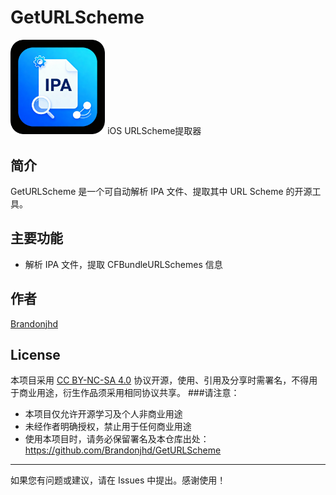 # GetURLScheme
<img src="image.png" alt="icon" width="30%">
iOS URLScheme提取器

## 简介
GetURLScheme 是一个可自动解析 IPA 文件、提取其中 URL Scheme 的开源工具。

## 主要功能
- 解析 IPA 文件，提取 CFBundleURLSchemes 信息

## 作者
[Brandonjhd](https://github.com/Brandonjhd)

## License
本项目采用 [CC BY-NC-SA 4.0](https://creativecommons.org/licenses/by-nc-sa/4.0/deed.zh) 协议开源，使用、引用及分享时需署名，不得用于商业用途，衍生作品须采用相同协议共享。
###请注意：
- 本项目仅允许开源学习及个人非商业用途
- 未经作者明确授权，禁止用于任何商业用途
- 使用本项目时，请务必保留署名及本仓库出处：https://github.com/Brandonjhd/GetURLScheme

---

如果您有问题或建议，请在 Issues 中提出。感谢使用！

